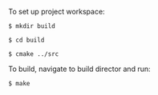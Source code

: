 To set up project workspace:

```
$ mkdir build

$ cd build

$ cmake ../src
```

To build, navigate to build director and run:
```
$ make
```
